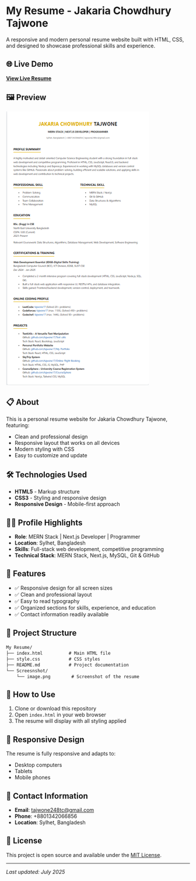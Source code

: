 # My Resume - Jakaria Chowdhury Tajwone

A responsive and modern personal resume website built with HTML, CSS, and designed to showcase professional skills and experience.

## 🌐 Live Demo

**[View Live Resume](https://tajwone17.github.io/My-Resume/)**

## 🖼️ Preview

![Resume Screenshot](Screesnshot/image.png)

## 📋 About

This is a personal resume website for Jakaria Chowdhury Tajwone, featuring:

- Clean and professional design
- Responsive layout that works on all devices
- Modern styling with CSS
- Easy to customize and update

## 🛠️ Technologies Used

- **HTML5** - Markup structure
- **CSS3** - Styling and responsive design
- **Responsive Design** - Mobile-first approach

## 👨‍💻 Profile Highlights

- **Role**: MERN Stack | Next.js Developer | Programmer
- **Location**: Sylhet, Bangladesh
- **Skills**: Full-stack web development, competitive programming
- **Technical Stack**: MERN Stack, Next.js, MySQL, Git & GitHub

## 🚀 Features

- ✅ Responsive design for all screen sizes
- ✅ Clean and professional layout
- ✅ Easy to read typography
- ✅ Organized sections for skills, experience, and education
- ✅ Contact information readily available

## 📂 Project Structure

```
My Resume/
├── index.html          # Main HTML file
├── style.css           # CSS styles
├── README.md           # Project documentation
└── Screesnshot/
    └── image.png        # Screenshot of the resume
```

## 🔧 How to Use

1. Clone or download this repository
2. Open `index.html` in your web browser
3. The resume will display with all styling applied

## 📱 Responsive Design

The resume is fully responsive and adapts to:

- Desktop computers
- Tablets
- Mobile phones

## 📧 Contact Information

- **Email**: tajwone248tc@gmail.com
- **Phone**: +8801342066856
- **Location**: Sylhet, Bangladesh

## 📝 License

This project is open source and available under the [MIT License](LICENSE).

---

_Last updated: July 2025_
